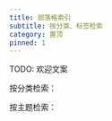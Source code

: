 ```yaml
---
title: 部落格索引
subtitle: 按分类、标签检索
category: 置顶
pinned: 1
---
```


TODO: 欢迎文案

按分类检索：

<BlogIndexTags/>

按主题检索：

<BlogIndexCategories/>